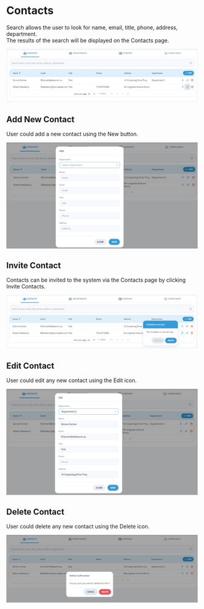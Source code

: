 # Contacts

Search allows the user to look for name, email, title, phone, address, department.  
The results of the search will be displayed on the Contacts page.

![Contacts](/images/contacts1.jpg)

## Add New Contact

User could add a new contact using the New button.

![Add Contact](/images/contacts2.jpg)

## Invite Contact

Contacts can be invited to the system via the Contacts page by clicking Invite Contacts.  

![Invite Contact](/images/contacts4.jpg)

## Edit Contact

User could edit any new contact using the Edit icon.

![Edit Contact](/images/contacts3.jpg)

## Delete Contact

User could delete any new contact using the Delete icon.

![Delete Contact](/images/contacts5.jpg)
